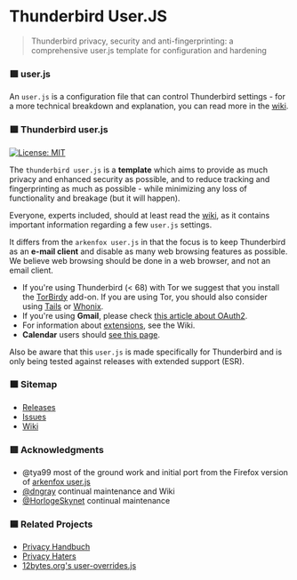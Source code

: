# Thunderbird User.JS

> Thunderbird privacy, security and anti-fingerprinting: a comprehensive user.js template for configuration and hardening

### 🟪 user.js

An `user.js` is a configuration file that can control Thunderbird settings - for a more technical breakdown and explanation, you can read more in the [wiki](https://github.com/HorlogeSkynet/thunderbird-user.js/wiki/1.1-Overview).

### 🟩 Thunderbird user.js

[![License: MIT](https://img.shields.io/badge/License-MIT-yellow.svg)](https://opensource.org/licenses/MIT)

The `thunderbird user.js` is a **template** which aims to provide as much privacy and enhanced security as possible, and to reduce tracking and fingerprinting as much as possible - while minimizing any loss of functionality and breakage (but it will happen).

Everyone, experts included, should at least read the [wiki](https://github.com/HorlogeSkynet/thunderbird-user.js/wiki), as it contains important information regarding a few `user.js` settings.

It differs from the `arkenfox user.js` in that the focus is to keep Thunderbird as an **e-mail client** and disable as many web browsing features as possible. We believe web browsing should be done in a web browser, and not an email client.

- If you're using Thunderbird (< 68) with Tor we suggest that you install the [TorBirdy](https://addons.thunderbird.net/addon/torbirdy) add-on. If you are using Tor, you should also consider using [Tails](https://tails.boum.org/) or [Whonix](https://www.whonix.org/).
- If you're using **Gmail**, please check [this article about OAuth2](https://github.com/HorlogeSkynet/thunderbird-user.js/wiki/3.1-OAuth2-Users).
- For information about [extensions](https://github.com/HorlogeSkynet/thunderbird-user.js/wiki/4.1-Extensions), see the Wiki.
- **Calendar** users should [see this page](https://github.com/HorlogeSkynet/thunderbird-user.js/wiki/4.1.1-Calendar).

Also be aware that this `user.js` is made specifically for Thunderbird and is only being tested against releases with extended support (ESR).

### 🟧 Sitemap

- [Releases](https://github.com/HorlogeSkynet/thunderbird-user.js/releases)
- [Issues](https://github.com/HorlogeSkynet/thunderbird-user.js/issues)
- [Wiki](https://github.com/HorlogeSkynet/thunderbird-user.js/wiki)

### 🟥 Acknowledgments

* @tya99 most of the ground work and initial port from the Firefox version of [arkenfox user.js](https://github.com/arkenfox/user.js)
* [@dngray](https://github.com/dngray) continual maintenance and Wiki
* [@HorlogeSkynet](https://github.com/HorlogeSkynet) continual maintenance

### 🟦 Related Projects

* [Privacy Handbuch](https://www.privacy-handbuch.de/handbuch_31p.htm)
* [Privacy Haters](http://r-36.net/scm/privacy-haters/file/README.md.html)
* [12bytes.org's user-overrides.js](https://codeberg.org/12bytes.org/thunderbird-user.js-supplement)

